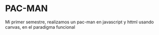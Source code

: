 # PAC-MAN
Mi primer semestre, realizamos un pac-man en javascript y httml usando canvas, en el paradigma funcional
